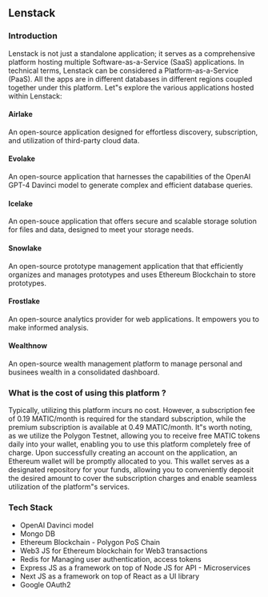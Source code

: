## Lenstack

### Introduction

Lenstack is not just a standalone application; it serves as a comprehensive platform hosting multiple Software-as-a-Service (SaaS) applications. In technical terms, Lenstack can be considered a Platform-as-a-Service (PaaS). All the apps are in different databases in different regions coupled together under this platform. Let"s explore the various applications hosted within Lenstack:

#### Airlake
An open-source application designed for effortless discovery, subscription, and utilization of third-party cloud data.

#### Evolake
An open-source application that harnesses the capabilities of the OpenAI GPT-4 Davinci model to generate complex and efficient database queries.

#### Icelake
An open-souce application that offers secure and scalable storage solution for files and data, designed to meet your storage needs.

#### Snowlake
An open-source prototype management application that that efficiently organizes and manages prototypes and uses Ethereum Blockchain to store prototypes.

#### Frostlake
An open-source analytics provider for web applications. It empowers you to make informed analysis.

#### Wealthnow
An open-source wealth management platform to manage personal and businees wealth in a consolidated dashboard.

### What is the cost of using this platform ?

Typically, utilizing this platform incurs no cost. However, a subscription fee of 0.19 MATIC/month is required for the standard subscription, while the premium subscription is available at 0.49 MATIC/month. It"s worth noting, as we utilize the Polygon Testnet, allowing you to receive free MATIC tokens daily into your wallet, enabling you to use this platform completely free of charge.
Upon successfully creating an account on the application, an Ethereum wallet will be promptly allocated to you. This wallet serves as a designated repository for your funds, allowing you to conveniently deposit the desired amount to cover the subscription charges and enable seamless utilization of the platform"s services.

### Tech Stack

* OpenAI Davinci model
* Mongo DB
* Ethereum Blockchain - Polygon PoS Chain
* Web3 JS for Ethereum blockchain for Web3 transactions
* Redis for Managing user authentication, access tokens
* Express JS as a framework on top of Node JS for API - Microservices
* Next JS as a framework on top of React as a UI library
* Google OAuth2